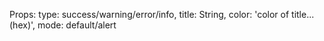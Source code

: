 Props: 
    type: success/warning/error/info,
    title: String,
    color: 'color of title...(hex)',
    mode: default/alert